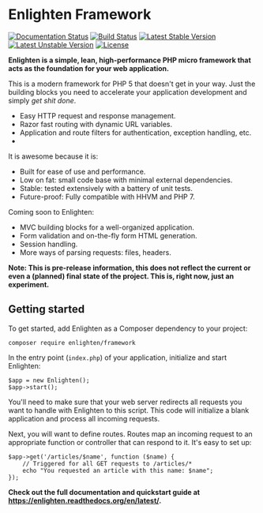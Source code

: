 Enlighten Framework
===

[![Documentation Status](https://img.shields.io/badge/docs-latest-brightgreen.svg?style=flat)](http://enlighten.readthedocs.org/en/latest/)
[![Build Status](https://travis-ci.org/roydejong/Enlighten.svg?branch=master)](https://travis-ci.org/roydejong/Enlighten)
[![Latest Stable Version](https://poser.pugx.org/enlighten/framework/v/stable)](https://packagist.org/packages/enlighten/framework)
[![Latest Unstable Version](https://poser.pugx.org/enlighten/framework/v/unstable)](https://packagist.org/packages/enlighten/framework)
[![License](https://poser.pugx.org/enlighten/framework/license)](https://github.com/roydejong/Enlighten/blob/master/LICENSE.md)

**Enlighten is a simple, lean, high-performance PHP micro framework that acts as the foundation for your web application.**

This is a modern framework for PHP 5 that doesn't get in your way. Just the building blocks you need to accelerate your application development and simply *get shit done*. 

- Easy HTTP request and response management.
- Razor fast routing with dynamic URL variables.
- Application and route filters for authentication, exception handling, etc.
- 

It is awesome because it is:

- Built for ease of use and performance.
- Low on fat: small code base with minimal external dependencies.
- Stable: tested extensively with a battery of unit tests.
- Future-proof: Fully compatible with HHVM and PHP 7.

Coming soon to Enlighten:

- MVC building blocks for a well-organized application.
- Form validation and on-the-fly form HTML generation.
- Session handling.
- More ways of parsing requests: files, headers.

**Note: This is pre-release information, this does not reflect the current or even a (planned) final state of the project. This is, right now, just an experiment.**

Getting started
---
To get started, add Enlighten as a Composer dependency to your project:

    composer require enlighten/framework

In the entry point (`index.php`) of your application, initialize and start Enlighten:

    $app = new Enlighten();
    $app->start();
    
You'll need to make sure that your web server redirects all requests you want to handle with Enlighten to this script. This code will initialize a blank application and process all incoming requests.

Next, you will want to define routes. Routes map an incoming request to an appropriate function or controller that can respond to it. It's easy to set up:

    $app->get('/articles/$name', function ($name) {
        // Triggered for all GET requests to /articles/*
        echo "You requested an article with this name: $name";
    });

**Check out the full documentation and quickstart guide at 
<https://enlighten.readthedocs.org/en/latest/>.**
